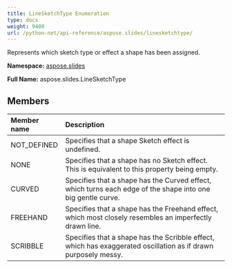 ```yaml
---
title: LineSketchType Enumeration
type: docs
weight: 9480
url: /python-net/api-reference/aspose.slides/linesketchtype/
---
```


Represents which sketch type or effect a shape has been assigned.

**Namespace:** [aspose.slides](/slides/python-net/api-reference/aspose.slides/)

**Full Name:** aspose.slides.LineSketchType



## **Members**
|**Member name**|**Description**|
| :- | :- |
|NOT_DEFINED|Specifies that a shape Sketch effect is undefined.|
|NONE|Specifies that a shape has no Sketch effect. This is equivalent to this property being empty.|
|CURVED|Specifies that a shape has the Curved effect, which turns each edge of the shape into one big gentle curve.|
|FREEHAND|Specifies that a shape has the Freehand effect, which most closely resembles an imperfectly drawn line.|
|SCRIBBLE|Specifies that a shape has the Scribble effect, which has exaggerated oscillation as if drawn purposely messy.|
